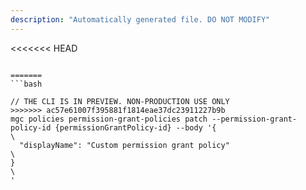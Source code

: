 ```yaml
---
description: "Automatically generated file. DO NOT MODIFY"
---
```


<<<<<<< HEAD
```cli

=======
```bash

// THE CLI IS IN PREVIEW. NON-PRODUCTION USE ONLY
>>>>>>> ac57e61007f395881f1814eae37dc23911227b9b
mgc policies permission-grant-policies patch --permission-grant-policy-id {permissionGrantPolicy-id} --body '{\
  "displayName": "Custom permission grant policy"\
}\
'

```